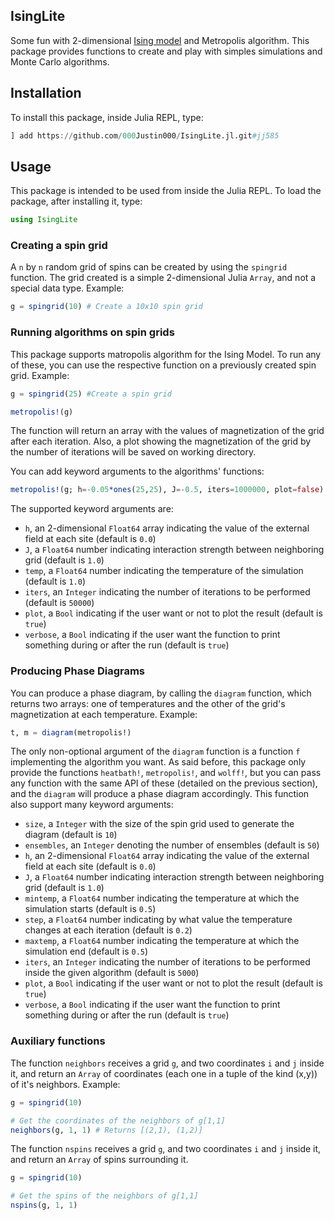 ## IsingLite

Some fun with 2-dimensional [Ising model](https://en.wikipedia.org/wiki/Ising_model) and Metropolis algorithm. This package provides functions to create and play with simples simulations and Monte Carlo algorithms.

## Installation

To install this package, inside Julia REPL, type:

```julia
] add https://github.com/000Justin000/IsingLite.jl.git#jj585
```

## Usage

This package is intended to be used from inside the Julia REPL. To load the package, after installing it, type:

```julia
using IsingLite
```

### Creating a spin grid

A `n` by `n` random grid of spins can be created by using the `spingrid` function. The grid created is a simple 2-dimensional Julia `Array`, and not a special data type. Example:

```julia
g = spingrid(10) # Create a 10x10 spin grid
```

### Running algorithms on spin grids

This package supports matropolis algorithm for the Ising Model. To run any of these, you can use the respective function on a previously created spin grid. Example:

```julia
g = spingrid(25) #Create a spin grid

metropolis!(g)
```

The function will return an array with the values of magnetization of the grid after each iteration. Also, a plot showing the magnetization of the grid by the number of iterations will be saved on working directory.

You can add keyword arguments to the algorithms' functions:

```julia
metropolis!(g; h=-0.05*ones(25,25), J=-0.5, iters=1000000, plot=false)
```

The supported keyword arguments are:

- `h`, an 2-dimensional `Float64` array indicating the value of the external field at each site (default is `0.0`)
- `J`, a `Float64` number indicating interaction strength between neighboring grid (default is `1.0`)
- `temp`, a `Float64` number indicating the temperature of the simulation (default is `1.0`) 
- `iters`, an `Integer` indicating the number of iterations to be performed (default is `50000`)
- `plot`, a `Bool` indicating if the user want or not to plot the result (default is `true`)
- `verbose`, a `Bool` indicating if the user want the function to print something during or after the run (default is `true`)

### Producing Phase Diagrams

You can produce a phase diagram, by calling the `diagram` function, which returns two arrays: one of temperatures and the other of the grid's magnetization at each temperature. Example:

```julia
t, m = diagram(metropolis!)
```

The only non-optional argument of the `diagram` function is a function `f` implementing the algorithm you want. As said before, this package only provide the functions `heatbath!`, `metropolis!`, and `wolff!`, but you can pass any function with the same API of these (detailed on the previous section), and the `diagram` will produce a phase diagram accordingly. This function also support many keyword arguments:

- `size`, a `Integer` with the size of the spin grid used to generate the diagram (default is `10`)
- `ensembles`, an `Integer` denoting the number of ensembles (default is `50`)
- `h`, an 2-dimensional `Float64` array indicating the value of the external field at each site (default is `0.0`)
- `J`, a `Float64` number indicating interaction strength between neighboring grid (default is `1.0`)
- `mintemp`, a `Float64` number indicating the temperature at which the simulation starts (default is `0.5`)
- `step`, a `Float64` number indicating by what value the temperature changes at each iteration (default is `0.2`)
- `maxtemp`, a `Float64` number indicating the temperature at which the simulation end (default is `0.5`)
- `iters`, an `Integer` indicating the number of iterations to be performed inside the given algorithm (default is `5000`)
- `plot`, a `Bool` indicating if the user want or not to plot the result (default is `true`)
- `verbose`, a `Bool` indicating if the user want the function to print something during or after the run (default is `true`)

### Auxiliary functions

The function `neighbors` receives a grid `g`, and two coordinates `i` and `j` inside it, and return an `Array` of coordinates (each one in a tuple of the kind (x,y)) of it's neighbors. Example:

```julia
g = spingrid(10)

# Get the coordinates of the neighbors of g[1,1]
neighbors(g, 1, 1) # Returns [(2,1), (1,2)]
```

The function `nspins` receives a grid `g`, and two coordinates `i` and `j` inside it, and return an `Array` of spins surrounding it.

```julia
g = spingrid(10)

# Get the spins of the neighbors of g[1,1]
nspins(g, 1, 1)
```
